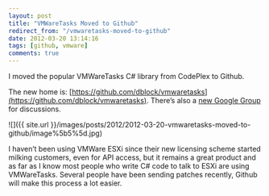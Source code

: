 ```yaml
---
layout: post
title: "VMWareTasks Moved to Github"
redirect_from: "/vmwaretasks-moved-to-github"
date: 2012-03-20 13:14:16
tags: [github, vmware]
comments: true
---
```

I moved the popular VMWareTasks C# library from CodePlex to Github.

The new home is: [https://github.com/dblock/vmwaretasks](https://github.com/dblock/vmwaretasks). There’s also a [new Google Group](http://groups.google.com/group/vmwaretasks) for discussions.

![]({{ site.url }}/images/posts/2012/2012-03-20-vmwaretasks-moved-to-github/image%5b5%5d.jpg)

I haven’t been using VMWare ESXi since their new licensing scheme started milking customers, even for API access, but it remains a great product and as far as I know most people who write C# code to talk to ESXi are using VMWareTasks. Several people have been sending patches recently, Github will make this process a lot easier.

